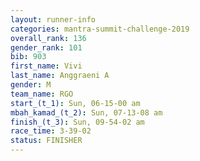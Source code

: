 ```yaml
---
layout: runner-info 
categories: mantra-summit-challenge-2019 
overall_rank: 136
gender_rank: 101
bib: 903
first_name: Vivi
last_name: Anggraeni A
gender: M
team_name: RGO
start_(t_1): Sun, 06-15-00 am
mbah_kamad_(t_2): Sun, 07-13-08 am
finish_(t_3): Sun, 09-54-02 am
race_time: 3-39-02
status: FINISHER
---
```

